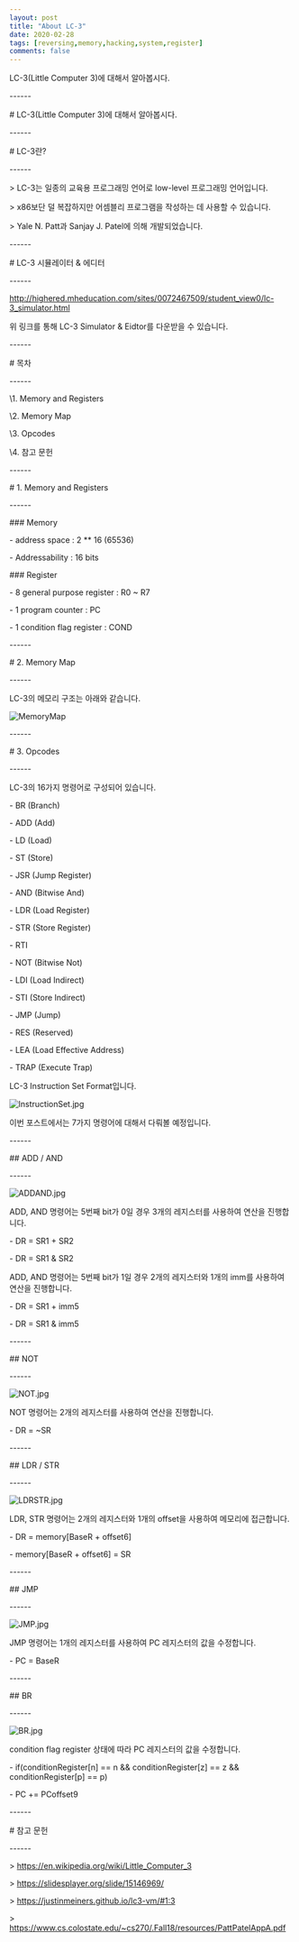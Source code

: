 ```yaml
---
layout: post
title: "About LC-3"
date: 2020-02-28   
tags: [reversing,memory,hacking,system,register]
comments: false
---
```


LC-3(Little Computer 3)에 대해서 알아봅시다.



\------



\# LC-3(Little Computer 3)에 대해서 알아봅시다.



\------



\# LC-3란?



\------



\> LC-3는 일종의 교육용 프로그래밍 언어로 low-level 프로그래밍 언어입니다.



\> x86보단 덜 복잡하지만 어셈블리 프로그램을 작성하는 데 사용할 수 있습니다.



\> Yale N. Patt과 Sanjay J. Patel에 의해 개발되었습니다.



\------



\# LC-3 시뮬레이터 & 에디터



\------



http://highered.mheducation.com/sites/0072467509/student_view0/lc-3_simulator.html



위 링크를 통해 LC-3 Simulator & Eidtor를 다운받을 수 있습니다.



\------



\# 목차



\------



\1. Memory and Registers



\2. Memory Map



\3. Opcodes

 

\4. 참고 문헌





\------



\# 1. Memory and Registers



\------



\### Memory



\- address space : 2 ** 16 (65536)

\- Addressability : 16 bits



\### Register



\- 8 general purpose register : R0 ~ R7

\- 1 program counter : PC

\- 1 condition flag register : COND



\------



\# 2. Memory Map



\------



LC-3의 메모리 구조는 아래와 같습니다.



![MemoryMap](/_posts/img/MemoryMap.jpg)



\------



\# 3. Opcodes



\------



LC-3의 16가지 명령어로 구성되어 있습니다.



\- BR (Branch)

\- ADD (Add)

\- LD (Load)

\- ST (Store)

\- JSR (Jump Register)

\- AND (Bitwise And)

\- LDR (Load Register)

\- STR (Store Register)

\- RTI 

\- NOT (Bitwise Not)

\- LDI (Load Indirect)

\- STI (Store Indirect)

\- JMP (Jump)

\- RES (Reserved)

\- LEA (Load Effective Address)

\- TRAP (Execute Trap)



LC-3 Instruction Set Format입니다.



![InstructionSet.jpg](/_posts/img/InstructionSet.jpg)



이번 포스트에서는 7가지 명령어에 대해서  다뤄볼 예정입니다.



\------



\## ADD / AND 



\------



![ADDAND.jpg](/_posts/img/ADDAND.jpg)



ADD, AND 명령어는 5번째 bit가 0일 경우 3개의 레지스터를 사용하여 연산을 진행합니다.



\- DR = SR1 + SR2

\- DR = SR1 & SR2



ADD, AND 명령어는 5번째 bit가 1일 경우 2개의 레지스터와 1개의 imm를 사용하여 연산을 진행합니다.



\- DR = SR1 + imm5

\- DR = SR1 & imm5



\------



\## NOT



\------



![NOT.jpg](/_posts/img/NOT.jpg)



NOT 명령어는 2개의 레지스터를 사용하여 연산을 진행합니다.



\- DR = ~SR



\------



\## LDR / STR



\------



![LDRSTR.jpg](/_posts/img/LDRSTR.jpg)



LDR, STR 명령어는 2개의 레지스터와 1개의 offset을 사용하여 메모리에 접근합니다.



\- DR = memory[BaseR + offset6]

\- memory[BaseR + offset6] = SR



\------



\## JMP



\------



![JMP.jpg](/_posts/img/JMP.jpg)



JMP 명령어는 1개의 레지스터를 사용하여 PC 레지스터의 값을 수정합니다.



\- PC = BaseR



\------



\## BR



\------



![BR.jpg](/_posts/img/BR.jpg)



condition flag register 상태에 따라 PC 레지스터의 값을 수정합니다.



\- if(conditionRegister[n] == n &&  conditionRegister[z] == z && conditionRegister[p] == p)

\-   PC += PCoffset9



\------



\# 참고 문헌



\------



\> https://en.wikipedia.org/wiki/Little_Computer_3



\> https://slidesplayer.org/slide/15146969/



\> https://justinmeiners.github.io/lc3-vm/#1:3



\> https://www.cs.colostate.edu/~cs270/.Fall18/resources/PattPatelAppA.pdf
